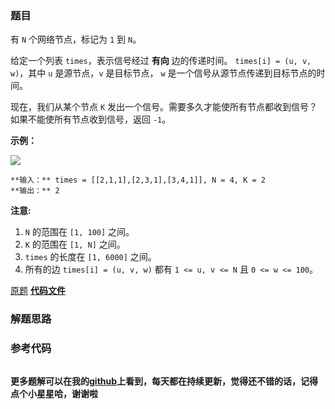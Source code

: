 ### 题目
有 `N` 个网络节点，标记为 `1` 到 `N`。

给定一个列表 `times`，表示信号经过 **有向** 边的传递时间。 `times[i] = (u, v, w)`，其中 `u` 是源节点，`v`
是目标节点， `w` 是一个信号从源节点传递到目标节点的时间。

现在，我们从某个节点 `K` 发出一个信号。需要多久才能使所有节点都收到信号？如果不能使所有节点收到信号，返回 `-1`。



**示例：**

![](https://assets.leetcode.com/uploads/2019/05/23/931_example_1.png)

    
    
    **输入：** times = [[2,1,1],[2,3,1],[3,4,1]], N = 4, K = 2
    **输出：** 2
    



**注意:**

  1. `N` 的范围在 `[1, 100]` 之间。
  2. `K` 的范围在 `[1, N]` 之间。
  3. `times` 的长度在 `[1, 6000]` 之间。
  4. 所有的边 `times[i] = (u, v, w)` 都有 `1 <= u, v <= N` 且 `0 <= w <= 100`。

[原题](https://leetcode-cn.com/problems/network-delay-time/)    **[代码文件]()**


### 解题思路




### 参考代码

```go


```




**更多题解可以在我的[github](https://github.com/LZH139/leetcode_Go)上看到，每天都在持续更新，觉得还不错的话，记得点个小星星哈，谢谢啦**
